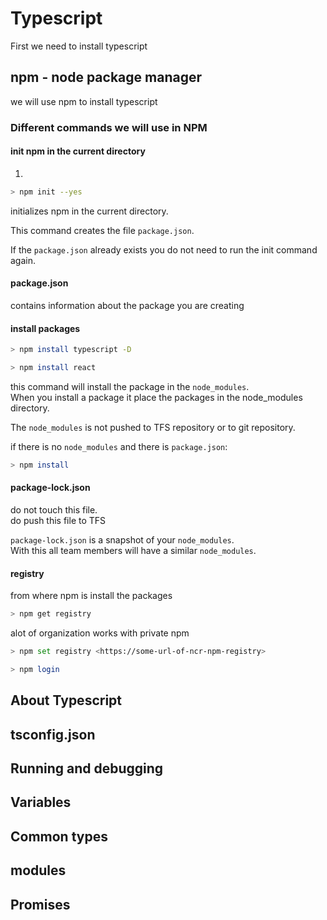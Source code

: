 # Typescript

First we need to install typescript

## npm - node package manager

we will use npm to install typescript

### Different commands we will use in NPM

#### init npm in the current directory

1.

```bash
> npm init --yes
```

initializes npm in the current directory.  

This command creates the file `package.json`.

If the `package.json` already exists you do not need to run the init command again.

#### package.json

contains information about the package you are creating

#### install packages

```bash
> npm install typescript -D
```

```bash
> npm install react
```

this command will install the package in the `node_modules`.  
When you install a package it place the packages in the node_modules directory.


The `node_modules` is not pushed to TFS repository or to git repository.  

if there is no `node_modules` and there is `package.json`:

```bash
> npm install
```

#### package-lock.json

do not touch this file.  
do push this file to TFS

`package-lock.json` is a snapshot of your `node_modules`.  
With this all team members will have a similar `node_modules`.

#### registry

from where npm is install the packages

```bash
> npm get registry
```

alot of organization works with private npm

```bash
> npm set registry <https://some-url-of-ncr-npm-registry>
```

```bash
> npm login
```












## About Typescript

## tsconfig.json

## Running and debugging

## Variables

## Common types

## modules

## Promises

